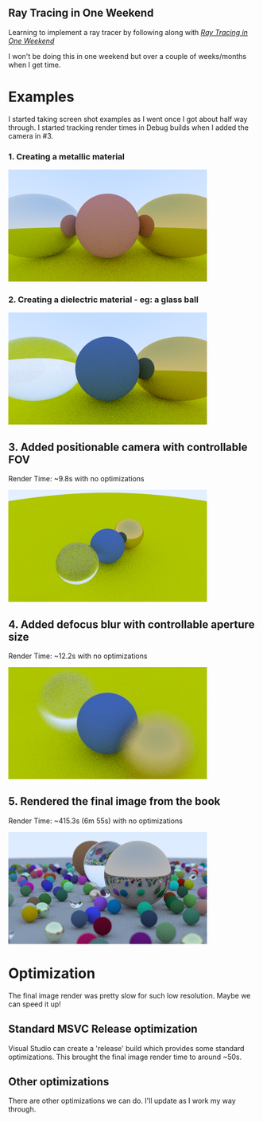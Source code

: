 ## Ray Tracing in One Weekend
Learning to implement a ray tracer by following along with
[_Ray Tracing in One Weekend_](https://raytracing.github.io/books/RayTracingInOneWeekend.html)

I won't be doing this in one weekend but over a couple of weeks/months when I get time.


# Examples
I started taking screen shot examples as I went once I got about half way through.
I started tracking render times in Debug builds when I added the camera in #3.

### 1. Creating a metallic material
<img src="output_images/RTOW_firstmetal.png" width=400 height=225/>

### 2. Creating a dielectric material - eg: a glass ball
<img src="output_images/RTOW_dielectric.png" width=400 height=225/>

## 3. Added positionable camera with controllable FOV 
Render Time: ~9.8s with no optimizations

<img src="output_images/RTOW_positioned_camera.png" width=400 height=225/>

## 4. Added defocus blur with controllable aperture size
Render Time: ~12.2s with no optimizations

<img src="output_images/RTOW_defocus_blur.png" width=400 height=225/>


## 5. Rendered the final image from the book
Render Time: ~415.3s (6m 55s) with no optimizations

<img src="output_images/RTOW_final_render.png" width=400 height=225/>


# Optimization

The final image render was pretty slow for such low resolution. Maybe we can speed it up!

## Standard MSVC Release optimization
Visual Studio can create a 'release' build which provides some standard optimizations.
This brought the final image render time to around ~50s.

## Other optimizations
There are other optimizations we can do. I'll update as I work my way through.

